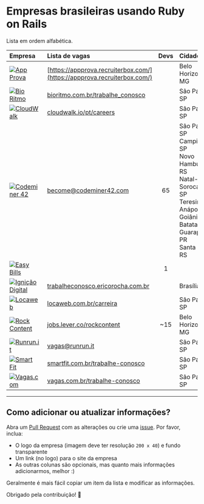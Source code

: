 # Empresas brasileiras usando Ruby on Rails

Lista em ordem alfabética.

| Empresa                                                                                                                                                                    | Lista de vagas                                                                   | Devs  | Cidade                                                                                                                                                                   | Remoto? |
| :---                                                                                                                                                                       | :---                                                                             | :---: | :---                                                                                                                                                                     | :---:   |
| [![App Prova](https://github.com/lucascaton/empresas-brasileiras-usando-ruby-on-rails/blob/master/companies/appprova.png)](http://appprova.com.br/)                        | [https://appprova.recruiterbox.com/](https://appprova.recruiterbox.com/)         |       | Belo Horizonte-MG                                                                                                                                                        |         |
| [![Bio Ritmo](https://github.com/lucascaton/empresas-brasileiras-usando-ruby-on-rails/blob/master/companies/bio-ritmo.png)](https://www.bioritmo.com.br)                   | [bioritmo.com.br/trabalhe_conosco](https://www.bioritmo.com.br/trabalhe_conosco) |       | São Paulo-SP                                                                                                                                                             |         |
| [![CloudWalk](https://github.com/lucascaton/empresas-brasileiras-usando-ruby-on-rails/blob/master/companies/cloud-walk.png)](https://www.cloudwalk.io/pt)                  | [cloudwalk.io/pt/careers](https://www.cloudwalk.io/pt/careers)                   |       | São Paulo-SP                                                                                                                                                             |         |
| [![Codeminer 42](https://github.com/lucascaton/empresas-brasileiras-usando-ruby-on-rails/blob/master/companies/codeminer.png)](https://www.codeminer42.com)                | [become@codeminer42.com](mailto:become@codeminer42.com)                          | 65    | São Paulo-SP<br>Campinas-SP<br>Novo Hamburgo-RS<br>Natal-RN<br>Sorocaba-SP<br>Teresina-PI<br>Anápolis-GO<br>Goiânia-GO<br>Batatais-SP<br>Guarapuava-PR<br>Santa Maria-RS |         |
| [![Easy Bills](https://github.com/lucascaton/empresas-brasileiras-usando-ruby-on-rails/blob/master/companies/easy-bills.png)](https://www.easybills.io/?locale=pt-BR)      |                                                                                  | 1     |                                                                                                                                                                          | ✓       |
| [![Ignição Digital](https://github.com/lucascaton/empresas-brasileiras-usando-ruby-on-rails/blob/master/companies/ignicao-digital.png)](https://www.ignicaodigital.com.br) | [trabalheconosco.ericorocha.com.br](http://trabalheconosco.ericorocha.com.br)    |       | Brasília-DF                                                                                                                                                              |         |
| [![Locaweb](https://github.com/lucascaton/empresas-brasileiras-usando-ruby-on-rails/blob/master/companies/locaweb.png)](https://www.locaweb.com.br)                        | [locaweb.com.br/carreira](https://www.locaweb.com.br/carreira)                   |       | São Paulo-SP                                                                                                                                                             |         |
| [![Rock Content](https://github.com/lucascaton/empresas-brasileiras-usando-ruby-on-rails/blob/master/companies/rockcontent.png)](https://rockcontent.com)                  | [jobs.lever.co/rockcontent](https://jobs.lever.co/rockcontent)                   | ~15   | Belo Horizonte-MG                                                                                                                                                        | Parcial |
| [![Runrun.it](https://github.com/lucascaton/empresas-brasileiras-usando-ruby-on-rails/blob/master/companies/runrun-it.png)](https://runrun.it/pt-BR)                       | [vagas@runrun.it](mailto:vagas@runrun.it)                                        |       | São Paulo-SP                                                                                                                                                             |         |
| [![Smart Fit](https://github.com/lucascaton/empresas-brasileiras-usando-ruby-on-rails/blob/master/companies/smart-fit.png)](https://www.smartfit.com.br)                   | [smartfit.com.br/trabalhe-conosco](https://www.smartfit.com.br/trabalhe-conosco) |       | São Paulo-SP                                                                                                                                                             |         |
| [![Vagas.com](https://github.com/lucascaton/empresas-brasileiras-usando-ruby-on-rails/blob/master/companies/vagas.png)](https://www.vagas.com.br)                          | [vagas.com.br/trabalhe-conosco](https://www.vagas.com.br/trabalhe-conosco)       |       | São Paulo-SP                                                                                                                                                             |         |

---

## Como adicionar ou atualizar informações?

Abra um [Pull Request](https://github.com/lucascaton/empresas-brasileiras-usando-ruby-on-rails/pulls) com as alterações
ou crie uma [issue](https://github.com/lucascaton/empresas-brasileiras-usando-ruby-on-rails/issues/new). Por favor, inclua:

* O logo da empresa (imagem deve ter resolução `200 x 40`) e fundo transparente
* Um link (no logo) para o site da empresa
* As outras colunas são opcionais, mas quanto mais informações adicionarmos, melhor :)

Geralmente é mais fácil copiar um item da lista e modificar as informações.

Obrigado pela contribuição! 👊
